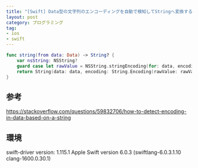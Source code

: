 ```yaml
---
title: "[Swift] Data型の文字列のエンコーディングを自動で検知してStringへ変換する"
layout: post
category: プログラミング
tag:
- ios
- swift
---
```



```swift
func string(from data: Data) -> String? {
    var nsString: NSString?
    guard case let rawValue = NSString.stringEncoding(for: data, encodingOptions: nil, convertedString: &nsString, usedLossyConversion: nil), rawValue != 0 else { return nil }
    return String(data: data, encoding: String.Encoding(rawValue: rawValue))
}
```

## 参考

<https://stackoverflow.com/questions/59832706/how-to-detect-encoding-in-data-based-on-a-string>


## 環境
swift-driver version: 1.115.1 Apple Swift version 6.0.3 (swiftlang-6.0.3.1.10 clang-1600.0.30.1)
